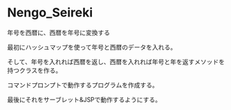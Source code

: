 # Nengo_Seireki
年号を西暦に、西暦を年号に変換する

最初にハッシュマップを使って年号と西暦のデータを入れる。

そして、年号を入れれば西暦を返し、西暦を入れれば年号と年を返すメソッドを
持つクラスを作る。

コマンドプロンプトで動作するプログラムを作成する。

最後にそれをサーブレット&JSPで動作するようにする。


